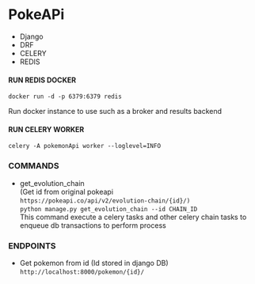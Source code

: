 # PokeAPi
- Django
- DRF
- CELERY
- REDIS
#### RUN REDIS DOCKER
`docker run -d -p 6379:6379 redis`
<p>Run docker instance to use such as a broker and results backend</p>

#### RUN CELERY WORKER
`celery -A pokemonApi worker --loglevel=INFO`

### COMMANDS
* get_evolution_chain<br>(Get id from original pokeapi <br>`https://pokeapi.co/api/v2/evolution-chain/{id}/)`
<br>`python manage.py get_evolution_chain --id CHAIN_ID`
<br> This command execute a celery tasks and other celery chain tasks to enqueue db transactions to perform process

### ENDPOINTS
* Get pokemon from id (Id stored in django DB)
`http://localhost:8000/pokemon/{id}/`